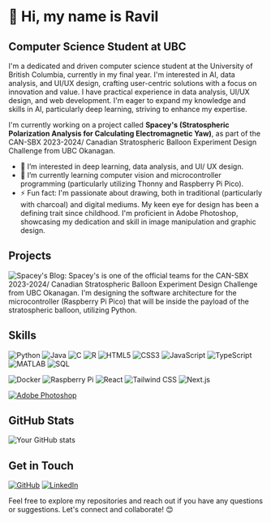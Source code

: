 # 👋 Hi, my name is Ravil

## Computer Science Student at UBC
I'm a dedicated and driven computer science student at the University of British Columbia, currently in my final year. I'm interested in AI, data analysis, and UI/UX design, crafting user-centric solutions with a focus on innovation and value. I have practical experience in data analysis, UI/UX design, and web development. I'm eager to expand my knowledge and skills in AI, particularly deep learning, striving to enhance my expertise. 

I'm currently working on a project called **Spacey's (Stratospheric Polarization Analysis for Calculating Electromagnetic Yaw)**, as part of the CAN-SBX 2023-2024/ Canadian Stratospheric Balloon Experiment Design Challenge from UBC Okanagan.

- 👀 I’m interested in deep learning, data analysis, and UI/ UX design. 
- 🌱 I’m currently learning computer vision and microcontroller programming (particularly utilizing Thonny and Raspberry Pi Pico).
- ⚡ Fun fact: I'm passionate about drawing, both in traditional (particularly with charcoal) and digital mediums. My keen eye for design has been a defining trait since childhood. I'm proficient in Adobe Photoshop, showcasing my dedication and skill in image manipulation and graphic design.

## Projects

![Spacey's Blog](https://spaceys.blog/): Spacey's is one of the official teams for the CAN-SBX 2023-2024/ Canadian Stratospheric Balloon Experiment Design Challenge from UBC Okanagan. I'm designing the software architecture for the microcontroller (Raspberry Pi Pico) that will be inside the payload of the stratospheric balloon, utilizing Python.
  
## Skills

<!-- Programming Languages:-->
![Python](https://img.shields.io/badge/Python-3776AB?style=for-the-badge&logo=python&logoColor=white)
![Java](https://img.shields.io/badge/Java-007396?style=for-the-badge&logo=java&logoColor=white)
![C](https://img.shields.io/badge/C-A8B9CC?style=for-the-badge&logo=c&logoColor=white)
![R](https://img.shields.io/badge/R-276DC3?style=for-the-badge&logo=r&logoColor=white)
![HTML5](https://img.shields.io/badge/HTML5-E34F26?style=for-the-badge&logo=html5&logoColor=white)
![CSS3](https://img.shields.io/badge/CSS3-1572B6?style=for-the-badge&logo=css3&logoColor=white)
![JavaScript](https://img.shields.io/badge/JavaScript-F7DF1E?style=for-the-badge&logo=javascript&logoColor=black)
![TypeScript](https://img.shields.io/badge/TypeScript-3178C6?style=for-the-badge&logo=typescript&logoColor=white)
![MATLAB](https://img.shields.io/badge/MATLAB-0076A8?style=for-the-badge&logo=mathworks&logoColor=white)
![SQL](https://img.shields.io/badge/SQL-003B57?style=for-the-badge&logo=postgresql&logoColor=white)

<!-- Technologies/ Frameworks:-->
![Docker](https://img.shields.io/badge/Docker-2496ED?style=for-the-badge&logo=docker&logoColor=white)
![Raspberry Pi](https://img.shields.io/badge/Raspberry%20Pi-C51A4A?style=for-the-badge&logo=raspberry-pi&logoColor=white)
![React](https://img.shields.io/badge/React-61DAFB?style=for-the-badge&logo=react&logoColor=white)
![Tailwind CSS](https://img.shields.io/badge/Tailwind%20CSS-38B2AC?style=for-the-badge&logo=tailwind-css&logoColor=white)
![Next.js](https://img.shields.io/badge/Next.js-000000?style=for-the-badge&logo=next.js&logoColor=white)

<!-- Tools:-->
[![Adobe Photoshop](https://img.shields.io/badge/Adobe%20Photoshop-31A8FF?style=for-the-badge&logo=adobe-photoshop&logoColor=white)](https://www.adobe.com/products/photoshop.html)

## GitHub Stats

![Your GitHub stats](https://github-readme-stats.vercel.app/api?username=R4VILKHGB&show_icons=true)

## Get in Touch

[![GitHub](https://img.shields.io/badge/GitHub-181717?style=for-the-badge&logo=github&logoColor=white)](https://github.com/R4VILKHGB)
[![LinkedIn](https://img.shields.io/badge/LinkedIn-0077B5?style=for-the-badge&logo=linkedin&logoColor=white)](https://www.linkedin.com/in/ravil-b-689b562a8)

Feel free to explore my repositories and reach out if you have any questions or suggestions. Let's connect and collaborate! 😊

<!---
R4VILKHGB/R4VILKHGB is a ✨ special ✨ repository because its `README.md` (this file) appears on your GitHub profile.
You can click the Preview link to take a look at your changes.

-- Website: [Your Personal Website URL]

[![LinkedIn](https://img.shields.io/badge/LinkedIn-0077B5?style=social&logo=linkedin&logoColor=white)](https://www.linkedin.com/in/ravil-b-689b562a8)

## Badges
[![License](https://img.shields.io/badge/license-MIT-blue.svg)](https://opensource.org/licenses/MIT)
--->
